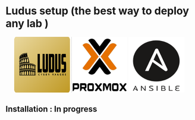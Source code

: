 # Ludus setup (the best way to deploy any lab )

<div align="center">
  <img alt="vagrant" width="150" height="150" src="./img/icon_ludus.png">
  <img alt="icon_vwmare" width="150"  height="150" src="./img/icon_proxmox.png">
  <img alt="icon_ansible" width="150"  height="150" src="./img/icon_ansible.png">
</div>

## Installation : In progress